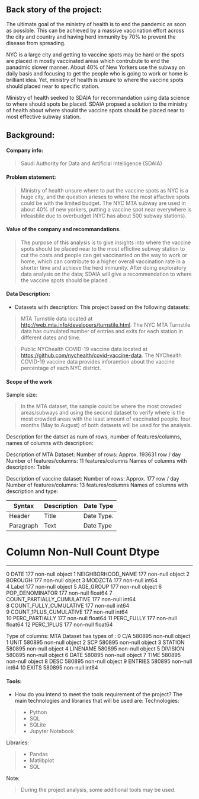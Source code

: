 ## Back story of the project:
The ultimate goal of the ministry of health is to end the pandemic as soon as possible. This can be achieved by a massive vaccination effort across the city and country and having herd immunity by 70% to prevent the disease from spreading.
  
NYC is a large city and getting to vaccine spots may be hard or the spots are placed in mostly vaccinated areas which contrubute to end the panadmic slower manner. 
About 40% of New Yorkers use the subway on daily basis and focusing to get the people who is going to work or home is brilliant idea.
Yet, ministry of health is unsure to where the vaccine spots should placed near to specific station.

Ministry of health seeked to SDAIA for recommandation using data science to where should spots be placed.
SDAIA propsed a solution to the ministry of health about where should the vaccine spots should be placed near to most effective subway station.

## Background:
#### Company info:
> Saudi Authority for Data and Artificial Intelligence (SDAIA)

#### Problem statement:
> Ministry of health unsure where to put the vaccine spots as NYC is a huge city, and the question arieses to where the most affactive spots could be with the limited budget.
> The NYC MTA subway are used in about 40% of new yorkers, putting a vaccine spot near everywhere is infeasbile due to overbudget (NYC has about 500 subway stations).
#### Value of the company and recommandations.
> The purpose of this analysis is to give insights into where the vaccine spots should be placed near to the most effictive subway station to cut the costs and people can get vaccinanted on the way to work or home, which can contribute to a higher overall vaccination rate in a shorter time and achieve the herd immunity.
> After doing exploratory data analysis on the data; SDAIA will give a recommendation to where the vaccine spots should be placed .

#### Data Description:
* Datasets with description:
This project based on the following datasets:

> MTA Turnstile data located at http://web.mta.info/developers/turnstile.html.
The NYC MTA Turnstile data has cumulated number of entries and exits for each station in different dates and time. 

> Public NYChealth COVID-19 vaccine data located at https://github.com/nychealth/covid-vaccine-data.
The NYChealth COVID-19 vaccine data provides inforamtion about the vaccine percentage of each NYC district.

#### Scope of the work
Sample size:
> In the MTA dataset, the sample could be where the most crowded areas/subways and using the second dataset to verify where is the most crowded areas with the least amount of vaccinated people.
>  four months (May to August) of both datasets will be used for the analysis.

Description for the datset as num of rows, number of features/columns, names of columns with description:

Description of MTA Dataset:
Number of rows: Approx. 193631 row / day
Number of features/columns: 11 features/columns
Names of columns with description:
Table

Description of vaccine dataset:
Number of rows: Approx. 177 row / day
Number of features/columns: 13 features/columns
Names of columns with description and type:

| Syntax      | Description | Date Type   |
| ----------- | ----------- | ----------- |
| Header      | Title       | Date Type.  |
| Paragraph   | Text        | Date Type   |

#   Column                      Non-Null Count  Dtype  
---  ------                      --------------  -----  
 0   DATE                        177 non-null    object 
 1   NEIGHBORHOOD_NAME           177 non-null    object 
 2   BOROUGH                     177 non-null    object 
 3   MODZCTA                     177 non-null    int64  
 4   Label                       177 non-null    object 
 5   AGE_GROUP                   177 non-null    object 
 6   POP_DENOMINATOR             177 non-null    float64
 7   COUNT_PARTIALLY_CUMULATIVE  177 non-null    int64  
 8   COUNT_FULLY_CUMULATIVE      177 non-null    int64  
 9   COUNT_1PLUS_CUMULATIVE      177 non-null    int64  
 10  PERC_PARTIALLY              177 non-null    float64
 11  PERC_FULLY                  177 non-null    float64
 12  PERC_1PLUS                  177 non-null    float64


Type of columns:
MTA Dataset has types of :
 0   C/A                                                                   580895 non-null  object
 1   UNIT                                                                  580895 non-null  object
 2   SCP                                                                   580895 non-null  object
 3   STATION                                                               580895 non-null  object
 4   LINENAME                                                              580895 non-null  object
 5   DIVISION                                                              580895 non-null  object
 6   DATE                                                                  580895 non-null  object
 7   TIME                                                                  580895 non-null  object
 8   DESC                                                                  580895 non-null  object
 9   ENTRIES                                                               580895 non-null  int64 
 10  EXITS                                                                 580895 non-null  int64

#### Tools:
* How do you intend to meet the tools requirement of the project? 
The main technologies and libraries that will be used are:
Technologies:
> - Python
> - SQL
> - SQLite
> - Jupyter Notebook

Libraries:
> - Pandas
> - Matlibplot
> - SQL

Note:
> During the project analysis, some additional tools may be used.

